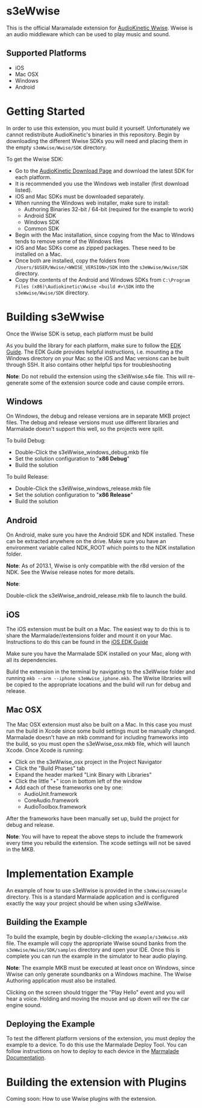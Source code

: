 s3eWwise
========

This is the official Maramalade extension for [AudioKinetic Wwise](https://www.audiokinetic.com/home/).
Wwise is an audio middleware which can be used to play music and sound.

Supported Platforms
-------------------

* iOS
* Mac OSX
* Windows
* Android

Getting Started
===============

In order to use this extension, you must build it yourself. Unfortunately we cannot redistribute
AudioKinetic's binaries in this repository. Begin by downloading the different Wwise SDKs you will need
and placing them in the empty `s3eWwise/Wwise/SDK` directory.

To get the Wwise SDK:

* Go to the [AudioKinetic Download Page](https://www.audiokinetic.com/downloads/) and download the latest SDK for each platform.
* It is recommended you use the Windows web installer (first download listed).
* iOS and Mac SDKs must be downloaded separately.
* When running the Windows web installer, make sure to install:
    * Authoring Binaries 32-bit / 64-bit (required for the example to work)
    * Android SDK
    * Windows SDK
    * Common SDK
* Begin with the Mac installation, since copying from the Mac to Windows tends to remove some of the Windows files
* iOS and Mac SDKs come as zipped packages. These need to be installed on a Mac.
* Once both are installed, copy the folders from `/Users/$USER/Wwise/<WWISE_VERSION>/SDK` into the `s3eWwise/Wwise/SDK` directory.
* Copy the contents of the Android and Windows SDKs from `C:\Program Files (x86)\Audiokinetic\Wwise <build #>\SDK` into the `s3eWwise/Wwise/SDK` directory.

Building s3eWwise
=================

Once the Wwise SDK is setup, each platform must be build

As you build the library for each platform, make sure to follow the [EDK Guide](http://docs.madewithmarmalade.com/native/extensions/edkguides.html).
The EDK Guide provides helpful instructions, i.e. mounting a the Windows directory
on your Mac so the iOS and Mac versions can be built through SSH. It also contains other helpful tips for troubleshooting

**Note**: Do not rebuild the extension using the s3eWwise.s4e file. This will re-generate some of the extension source code
and cause compile errors.

Windows
-------

On Windows, the debug and release versions are in separate MKB project files. The debug and release
versions must use different libraries and Marmalade doesn't support this well, so the projects were split.

To build Debug:

* Double-Click the s3eWwise_windows_debug.mkb file
* Set the solution configuration to "**x86 Debug**"
* Build the solution

To build Release:

* Double-Click the s3eWwise_windows_release.mkb file
* Set the solution configuration to "**x86 Release**"
* Build the solution

Android
-------

On Android, make sure you have the Android SDK and NDK installed. These can be extracted anywhere on the drive.
Make sure you have an environment variable called NDK_ROOT which points to the NDK installation folder.

**Note**: As of 2013.1, Wwise is only compatible with the r8d version of the NDK. See the Wwise release notes for more details.

**Note**: 

Double-click the s3eWwise_android_release.mkb file to launch the build.

iOS
---

The iOS extension must be built on a Mac. The easiest way to do this is to share the Marmalade/<version>/extensions
folder and mount it on your Mac. Instructions to do this can be found in the [iOS EDK Guide](http://docs.madewithmarmalade.com/native/extensions/edkguides/iosedkguide.html)

Make sure you have the Marmalade SDK installed on your Mac, along with all its dependencies.

Build the extension in the terminal by navigating to the s3eWwise folder and running `mkb --arm --iphone s3eWwise_iphone.mkb`.
The Wwise libraries will be copied to the appropriate locations and the build will run for debug and release.

Mac OSX
-------

The Mac OSX extension must also be built on a Mac. In this case you must run the build in Xcode since some build settings must be manually changed.
Marmalade doesn't have an mkb command for including frameworks into the build, so you must open the s3eWwise_osx.mkb file, which will launch Xcode.
Once Xcode is running:

* Click on the s3eWwise_osx project in the Project Navigator
* Click the "Build Phases" tab
* Expand the header marked "Link Binary with Libraries"
* Click the little "+" icon in bottom left of the window
* Add each of these frameworks one by one:
	* AudioUnit.framework
	* CoreAudio.framework
	* AudioToolbox.framework
	
After the frameworks have been manually set up, build the project for debug and release.

**Note**: You will have to repeat the above steps to include the framework every time you rebuild the extension. The xcode settings will not be saved in the MKB.


Implementation Example
======================

An example of how to use s3eWwise is provided in the `s3eWwise/example` directory. This is a standard Marmalade application
and is configured exactly the way your project should be when using s3eWwise.

Building the Example
--------------------

To build the example, begin by double-clicking the `example/s3eWwise.mkb` file. The example will copy the appropriate Wwise
sound banks from the `s3eWwise/Wwise/SDK/samples` directory and open your IDE. Once this is complete you can run the example in the
simulator to hear audio playing.

**Note**: The example MKB must be executed at least once on Windows, since Wwise can only generate soundbanks on a Windows machine.
The Wwise Authoring application must also be installed.

Clicking on the screen should trigger the "Play Hello" event and you will hear a voice. Holding and moving the mouse and up down will rev
the car engine sound.

Deploying the Example
---------------------

To test the different platform versions of the extension, you must deploy the example to a device. To do this use the Marmalade Deploy Tool.
You can follow instructions on how to deploy to each device in the [Marmalade Documentation](http://docs.madewithmarmalade.com/native/deployment/usingthedeploymenttool.html).

Building the extension with Plugins
===================================

Coming soon: How to use Wwise plugins with the extension.
